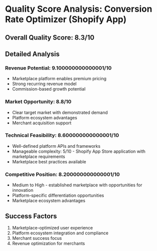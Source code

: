 # Quality Score Analysis: Conversion Rate Optimizer (Shopify App)

## Overall Quality Score: 8.3/10

## Detailed Analysis

### Revenue Potential: 9.100000000000001/10
- Marketplace platform enables premium pricing
- Strong recurring revenue model
- Commission-based growth potential

### Market Opportunity: 8.8/10
- Clear target market with demonstrated demand
- Platform ecosystem advantages
- Merchant acquisition support

### Technical Feasibility: 8.600000000000001/10
- Well-defined platform APIs and frameworks
- Manageable complexity: 5/10 - Shopify App Store application with marketplace requirements
- Marketplace best practices available

### Competitive Position: 8.200000000000001/10
- Medium to High - established marketplace with opportunities for innovation
- Platform-specific differentiation opportunities
- Marketplace ecosystem advantages

## Success Factors
1. Marketplace-optimized user experience
2. Platform ecosystem integration and compliance
3. Merchant success focus
4. Revenue optimization for merchants
